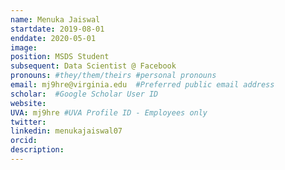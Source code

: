```yaml
---
name: Menuka Jaiswal
startdate: 2019-08-01
enddate: 2020-05-01
image:
position: MSDS Student
subsequent: Data Scientist @ Facebook
pronouns: #they/them/theirs #personal pronouns
email: mj9hre@virginia.edu  #Preferred public email address
scholar:  #Google Scholar User ID
website:
UVA: mj9hre #UVA Profile ID - Employees only
twitter:
linkedin: menukajaiswal07
orcid:
description:
---
```

